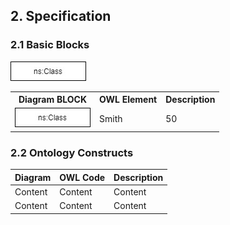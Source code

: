 ## 2. Specification

### 2.1 Basic Blocks

![](images/class.jpg "Class block")

<table style="width:100%">
  <tr>
    <th>Diagram BLOCK</th>
    <th>OWL Element</th>
    <th>Description</th>
  </tr>
  <tr>
    <td><img src="images/class.jpg" alt="Class block"></td>
    <td>Smith</td>
    <td>50</td>
  </tr>
</table>

### 2.2 Ontology Constructs

| Diagram | OWL Code | Description
| ------------- | ------------- | ---------- |
| Content  | Content  | Content
| Content  | Content  | Content
